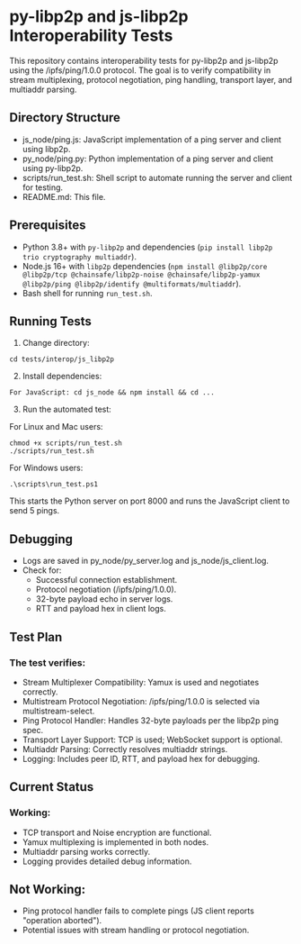 # py-libp2p and js-libp2p Interoperability Tests

This repository contains interoperability tests for py-libp2p and js-libp2p using the /ipfs/ping/1.0.0 protocol. The goal is to verify compatibility in stream multiplexing, protocol negotiation, ping handling, transport layer, and multiaddr parsing.

## Directory Structure

- js_node/ping.js: JavaScript implementation of a ping server and client using libp2p.
- py_node/ping.py: Python implementation of a ping server and client using py-libp2p.
- scripts/run_test.sh: Shell script to automate running the server and client for testing.
- README.md: This file.

## Prerequisites

- Python 3.8+ with `py-libp2p` and dependencies (`pip install libp2p trio cryptography multiaddr`).
- Node.js 16+ with `libp2p` dependencies (`npm install @libp2p/core @libp2p/tcp @chainsafe/libp2p-noise @chainsafe/libp2p-yamux @libp2p/ping @libp2p/identify @multiformats/multiaddr`).
- Bash shell for running `run_test.sh`.

## Running Tests

1. Change directory:
```
cd tests/interop/js_libp2p
```

2. Install dependencies:
```
For JavaScript: cd js_node && npm install && cd ...
```

3. Run the automated test:

For Linux and Mac users:
```
chmod +x scripts/run_test.sh
./scripts/run_test.sh
```

For Windows users:
```
.\scripts\run_test.ps1
```
This starts the Python server on port 8000 and runs the JavaScript client to send 5 pings.

## Debugging

- Logs are saved in py_node/py_server.log and js_node/js_client.log.
- Check for:
    - Successful connection establishment.
    - Protocol negotiation (/ipfs/ping/1.0.0).
    - 32-byte payload echo in server logs.
    - RTT and payload hex in client logs.


## Test Plan
### The test verifies:

- Stream Multiplexer Compatibility: Yamux is used and negotiates correctly.
- Multistream Protocol Negotiation: /ipfs/ping/1.0.0 is selected via multistream-select.
- Ping Protocol Handler: Handles 32-byte payloads per the libp2p ping spec.
- Transport Layer Support: TCP is used; WebSocket support is optional.
- Multiaddr Parsing: Correctly resolves multiaddr strings.
- Logging: Includes peer ID, RTT, and payload hex for debugging.

## Current Status

### Working:
- TCP transport and Noise encryption are functional.
- Yamux multiplexing is implemented in both nodes.
- Multiaddr parsing works correctly.
- Logging provides detailed debug information.


## Not Working:
- Ping protocol handler fails to complete pings (JS client reports "operation aborted").
- Potential issues with stream handling or protocol negotiation.
